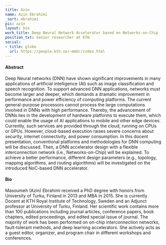 ```yaml
---
title: Azin
name: Azin Ebrahimi
_sort: ebrahimi
pic: azin
layout: bio
work_title: Deep Neural Network Accelerator based on Networks-on-Chip
position_txt: Senior researcher at KTH
social:
- title: globe
  url: https://people.kth.se/~mebr/index.html
---
```


#### Abstract
Deep Neural networks (DNN) have shown significant improvements in many applications of artificial intelligence (AI) such as image classification and speech recognition. To support advanced DNN applications, 
networks must become larger and deeper, which demands a dramatic improvement in performance and power efficiency of computing platforms. The current general-purpose processors cannot process the large 
computations involved in DNNs with high performance. Thereby, the advancement of DNNs lies in the development of hardware platforms to execute them, which could enable the usage of AI applications to mobile 
and other edge devices. Currently, such services are provided through the cloud, running on CPUs or GPUs. However, cloud-based execution raises severe concerns about security, internet connectivity, and power 
consumption. In this docent presentation, conventional platforms and methodologies for DNN computing will be discussed. Then, a DNN accelerator design with a flexible interconnection network 
(i.e., Networks-on-Chip) will be explained. To achieve a better performance, different design parameters (e.g., topology, mapping algorithms, and routing algorithms) will be investigated on the introduced 
NoC-based DNN accelerator.


#### Bio
Masoumeh (Azin) Ebrahimi received a PhD degree with honors from University of Turku, Finland in 2013 and MBA in 2015. She is currently Docent at KTH Royal Institute of Technology, Sweden and an Adjunct 
professor at University of Turku, Finland. Her scientific work contains more than 100 publications including journal articles, conference papers, book chapters, edited proceedings, and edited special issue 
of journal. The majority of work has been performed on on-chip interconnection networks, fault-tolerant methods, and deep learning accelerators. She actively acts as a guest editor, organizer, and program 
chair in different workshops and conferences. 

